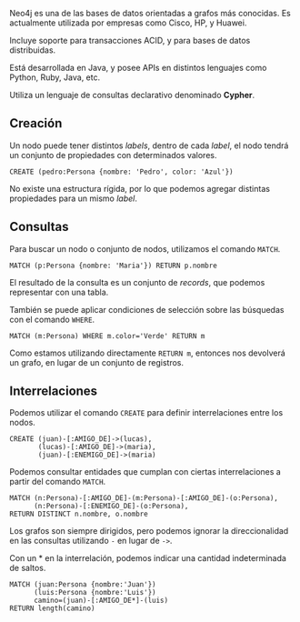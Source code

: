 Neo4j es una de las bases de datos orientadas a grafos más conocidas. Es actualmente utilizada por empresas como Cisco, HP, y Huawei.

Incluye soporte para transacciones ACID, y para bases de datos distribuidas.

Está desarrollada en Java, y posee APIs en distintos lenguajes como Python, Ruby, Java, etc.

Utiliza un lenguaje de consultas declarativo denominado **Cypher**.

## Creación

Un nodo puede tener distintos *labels*, dentro de cada *label*, el nodo tendrá un conjunto de propiedades con determinados valores.

```Cypher
CREATE (pedro:Persona {nombre: 'Pedro', color: 'Azul'})
```

No existe una estructura rígida, por lo que podemos agregar distintas propiedades para un mismo *label*.

## Consultas

Para buscar un nodo o conjunto de nodos, utilizamos el comando `MATCH`.

```Cypher
MATCH (p:Persona {nombre: 'Maria'}) RETURN p.nombre
```

El resultado de la consulta es un conjunto de *records*, que podemos representar con una tabla.

También se puede aplicar condiciones de selección sobre las búsquedas con el comando `WHERE`.

```Cypher
MATCH (m:Persona) WHERE m.color='Verde' RETURN m
```

Como estamos utilizando directamente `RETURN m`, entonces nos devolverá un grafo, en lugar de un conjunto de registros.

## Interrelaciones

Podemos utilizar el comando `CREATE` para definir interrelaciones entre los nodos.

```Cypher
CREATE (juan)-[:AMIGO_DE]->(lucas),
       (lucas)-[:AMIGO_DE]->(maria),
       (juan)-[:ENEMIGO_DE]->(maria)
```

Podemos consultar entidades que cumplan con ciertas interrelaciones a partir del comando `MATCH`.

```Cypher
MATCH (n:Persona)-[:AMIGO_DE]-(m:Persona)-[:AMIGO_DE]-(o:Persona),
      (n:Persona)-[:ENEMIGO_DE]-(o:Persona),
RETURN DISTINCT n.nombre, o.nombre
```

Los grafos son siempre dirigidos, pero podemos ignorar la direccionalidad en las consultas utilizando `-` en lugar de `->`.

Con un $*$ en la interrelación, podemos indicar una cantidad indeterminada de saltos.

```Cypher
MATCH (juan:Persona {nombre:'Juan'})
      (luis:Persona {nombre:'Luis'})
      camino=(juan)-[:AMIGO_DE*]-(luis)
RETURN length(camino)
```
